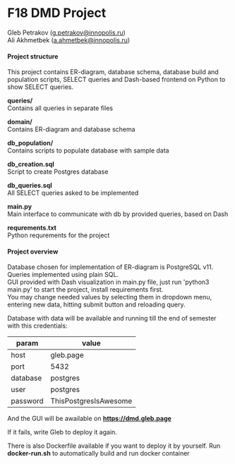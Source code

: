 # F18 DMD Project

Gleb Petrakov (g.petrakov@innopolis.ru)  
Ali Akhmetbek (a.ahmetbek@innopolis.ru)  


#### Project structure

This project contains ER-diagram, database schema, database build and population scripts, SELECT queries and Dash-based frontend on Python to show SELECT queries.

**queries/**  
Contains all queries in separate files


**domain/**  
Contains ER-diagram and database schema


**db_population/**  
Contains scripts to populate database with sample data


**db_creation.sql**  
Script to create Postgres database


**db_queries.sql**  
All SELECT queries asked to be implemented

**main.py**  
Main interface to communicate with db by provided queries, based on Dash

**requrements.txt**  
Python requrements for the project


#### Project overview

Database chosen for implementation of ER-diagram is PostgreSQL v11.  
Queries implemented using plain SQL.  
GUI provided with Dash visualization in main.py file, just run 'python3 main.py' to start the project, install requirements first.  
You may change needed values by selecting them in dropdown menu, entering new data, hitting submit button and reloading query.

Database with data will be available and running till the end of semester with this credentials:


| param    | value                 |
|----------|-----------------------|
| host     | gleb.page             |
| port     | 5432                  |
| database | postgres              |
| user     | postgres              |
| password | ThisPostgresIsAwesome |


And the GUI will be awailable on **https://dmd.gleb.page**

If it fails, write Gleb to deploy it again.

There is also Dockerfile available if you want to deploy it by yourself.
Run **docker-run.sh** to automatically build and run docker container